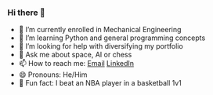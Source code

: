 ### Hi there 👋

- 🔭 I’m currently enrolled in Mechanical Engineering
- 🌱 I’m learning Python and general programming concepts
- 🤔 I’m looking for help with diversifying my portfolio
- 💬 Ask me about space, AI or chess
- 📫 How to reach me: [Email](mailto:keaghan.paterson@queensu.ca) <a href="www.linkedin.com/in/keaghanpaterson">LinkedIn</a>
- 😄 Pronouns: He/Him
- 🏀 Fun fact: I beat an NBA player in a basketball 1v1
